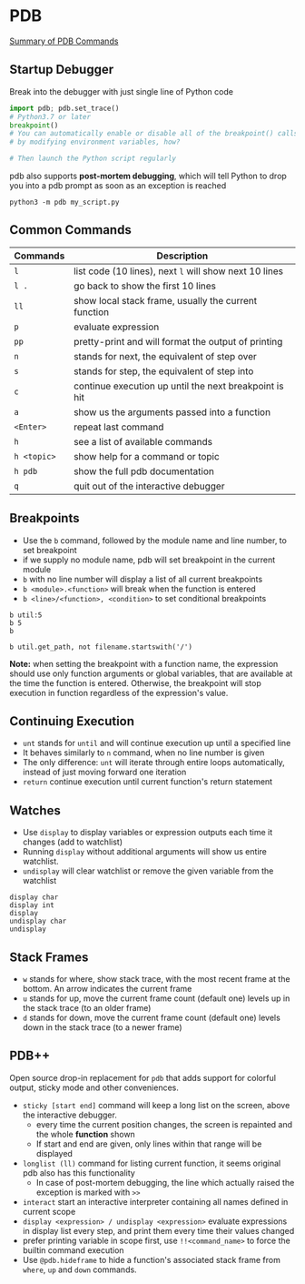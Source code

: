 # PDB

[Summary of PDB Commands](https://realpython.com/lessons/python-debugging-pdb-summary/)

## Startup Debugger
Break into the debugger with just single line of Python code
```python
import pdb; pdb.set_trace()
# Python3.7 or later
breakpoint()
# You can automatically enable or disable all of the breakpoint() calls
# by modifying environment variables, how?

# Then launch the Python script regularly
```

pdb also supports **post-mortem debugging**, which will tell Python to drop you into a pdb prompt
as soon as an exception is reached
```shell
python3 -m pdb my_script.py
```

## Common Commands
| Commands    | Description                                            |
|-------------|--------------------------------------------------------|
| `l`         | list code (10 lines), next `l` will show next 10 lines |
| `l .`       | go back to show the first 10 lines                     |
| `ll`        | show local stack frame, usually the current function   |
| `p`         | evaluate expression                                    |
| `pp`        | pretty-print and will format the output of printing    |
| `n`         | stands for next, the equivalent of step over           |
| `s`         | stands for step, the equivalent of step into           |
| `c`         | continue execution up until the next breakpoint is hit |
| `a`         | show us the arguments passed into a function           |
| `<Enter>`   | repeat last command                                    |
| `h`         | see a list of available commands                       |
| `h <topic>` | show help for a command or topic                       |
| `h pdb`     | show the full pdb documentation                        |
| `q`         | quit out of the interactive debugger                   |

## Breakpoints
* Use the `b` command, followed by the module name and line number, to set breakpoint
* if we supply no module name, pdb will set breakpoint in the current module
* `b` with no line number will display a list of all current breakpoints
* `b <module>.<function>` will break when the function is entered
* `b <line>/<function>, <condition>` to set conditional breakpoints
```shell
b util:5
b 5
b

b util.get_path, not filename.startswith('/')
```

**Note:** when setting the breakpoint with a function name, the expression should use only function arguments or global variables,
that are available at the time the function is entered. Otherwise, the breakpoint will stop execution in function regardless
of the expression's value.

## Continuing Execution
* `unt` stands for `until` and will continue execution up until a specified line
* It behaves similarly to `n` command, when no line number is given
* The only difference: `unt` will iterate through entire loops automatically, instead of just moving forward one iteration
* `return` continue execution until current function's return statement

## Watches
* Use `display` to display variables or expression outputs each time it changes (add to watchlist)
* Running `display` without additional arguments will show us entire watchlist.
* `undisplay` will clear watchlist or remove the given variable from the watchlist
```shell
display char
display int
display
undisplay char
undisplay
```

## Stack Frames
* `w` stands for where, show stack trace, with the most recent frame at the bottom. An arrow indicates the current frame
* `u`  stands for up, move the current frame count (default one) levels up in the stack trace (to an older frame)
* `d`  stands for down, move the current frame count (default one) levels down in the stack trace (to a newer frame)

## PDB++
Open source drop-in replacement for `pdb` that adds support for colorful output, sticky mode and other conveniences.
* `sticky [start end]` command will keep a long list on the screen, above the interactive debugger.
    - every time the current position changes, the screen is repainted and the whole **function** shown
    - If start and end are given, only lines within that range will be displayed
* `longlist (ll)` command for listing current function, it seems original pdb also has this functionality
    - In case of post-mortem debugging, the line which actually raised the exception is marked with `>>`
* `interact` start an interactive interpreter containing all names defined in current scope
* `display <expression> / undisplay <expression>` evaluate expressions in display list every step, and print them every time their values changed
* prefer printing variable in scope first, use `!!<command_name>` to force the builtin command execution
* Use `@pdb.hideframe` to hide a function's associated stack frame from `where`, `up` and `down` commands.
